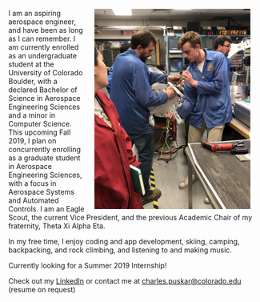 <img src="images/rocket.jpeg" alt="front_img" align="right" height="400px" width="312px" hspace="20" vpsace="50"/>  I am an aspiring aerospace engineer, and have been as long as I can remember. I am currently enrolled as an undergraduate student at the University of Colorado Boulder, with a declared Bachelor of Science in Aerospace Engineering Sciences and a minor in Computer Science. This upcoming Fall 2019, I plan on concurrently enrolling as a graduate student in Aerospace Engineering Sciences, with a focus in Aerospace Systems and Automated Controls. I am an Eagle Scout, the current Vice President, and the previous Academic Chair of my fraternity, Theta Xi Alpha Eta.

In my free time, I enjoy coding and app development, skiing, camping, backpacking, and rock climbing, and listening to and making music.

Currently looking for a Summer 2019 Internship! 

Check out my [LinkedIn](https://www.linkedin.com/in/charles-puskar/) or contact me at charles.puskar@colorado.edu (resume on request) 



<!---![frontimage](/images/rocket.jpeg){:class="img-responsive"}{:.image-left}{:height="400px" width="312px"}--->

